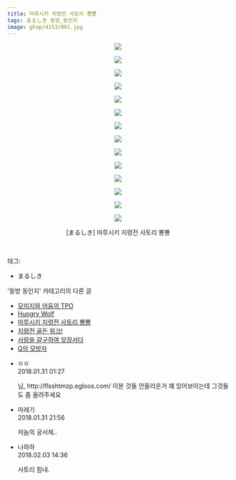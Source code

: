 ```yaml
---
title: 마루시키 지령전 사토리 뿅뿅
tags: まるしき 동방_동인지
image: ghap/4153/001.jpg
---
```

<div class="article">
<p style="text-align: center; clear: none; float: none;"><img src="{{ site.nasurl }}/ghap/4153/001.jpg"/></p>
<p style="text-align: center; clear: none; float: none;"><img src="{{ site.nasurl }}/ghap/4153/002.jpg"/></p>
<p style="text-align: center; clear: none; float: none;"><img src="{{ site.nasurl }}/ghap/4153/003.jpg"/></p>
<p style="text-align: center; clear: none; float: none;"><img src="{{ site.nasurl }}/ghap/4153/004.jpg"/></p>
<p style="text-align: center; clear: none; float: none;"><img src="{{ site.nasurl }}/ghap/4153/005.jpg"/></p>
<p style="text-align: center; clear: none; float: none;"><img src="{{ site.nasurl }}/ghap/4153/006.jpg"/></p>
<p style="text-align: center; clear: none; float: none;"><img src="{{ site.nasurl }}/ghap/4153/007.jpg"/></p>
<p style="text-align: center; clear: none; float: none;"><img src="{{ site.nasurl }}/ghap/4153/008.jpg"/></p>
<p style="text-align: center; clear: none; float: none;"><img src="{{ site.nasurl }}/ghap/4153/009.jpg"/></p>
<p style="text-align: center; clear: none; float: none;"><img src="{{ site.nasurl }}/ghap/4153/010.jpg"/></p>
<p style="text-align: center; clear: none; float: none;"><img src="{{ site.nasurl }}/ghap/4153/011.jpg"/></p>
<p style="text-align: center; clear: none; float: none;"><img src="{{ site.nasurl }}/ghap/4153/012.jpg"/></p>
<p style="text-align: center; clear: none; float: none;"><img src="{{ site.nasurl }}/ghap/4153/013.jpg"/></p>
<p style="text-align: center; clear: none; float: none;"><img src="{{ site.nasurl }}/ghap/4153/014.jpg"/></p>
<p style="text-align: center; clear: none; float: none;">[まるしき] 마루시키 지령전 사토리 뿅뿅</p>
<p><br/></p>
</div><div class="tagTrail">
<p>태그: </p>
<ul>
<li>まるしき</li>
</ul>
</div><div class="another">
<p>'동방 동인지' 카테고리의 다른 글</p>
<ul>
<li><a href="/2018-01-31-ghap_4156">모미지와 어둠의 TPO</a></li>
<li><a href="/2018-01-31-ghap_4155">Hungry Wolf</a></li>
<li><a href="/2018-01-31-ghap_4153">마루시키 지령전 사토리 뿅뿅</a></li>
<li><a href="/2018-01-31-ghap_4151">지령전 골든 위크!</a></li>
<li><a href="/2018-01-31-ghap_4150">사랑을 갈구하여 앞장서다</a></li>
<li><a href="/2018-01-22-ghap_4147">Q의 모방자</a></li>
</ul>
</div><div class="cb_module cb_fluid">
<div class="cb_wrt cb_profile">
<div class="comment">
<ul>
<li class="cb_thumb_off" id="comment15187537">
<div class="cb_comment_area">
<div class="cb_info_area">
<div class="cb_section">
<span class="cb_nick_name">ㅇㅇ</span>
</div>
<div class="cb_section">
<span class="cb_date">2018.01.31 01:27 </span>
</div>
</div>
<div class="cb_dsc_comment">
<p class="cb_dsc">
											님, http://flsshtmzp.egloos.com/ 이분 것들 안올라온거 꽤 있어보이는데 그것들도 좀 올려주세요
										</p>
</div>
</div></li>
<li class="cb_thumb_off" id="comment15188286">
<div class="cb_comment_area">
<div class="cb_info_area">
<div class="cb_section">
<span class="cb_nick_name">마레기</span>
</div>
<div class="cb_section">
<span class="cb_date">2018.01.31 21:56 </span>
</div>
</div>
<div class="cb_dsc_comment">
<p class="cb_dsc">
											저놈의 궁서체..
										</p>
</div>
</div></li>
<li class="cb_thumb_off" id="comment15190955">
<div class="cb_comment_area">
<div class="cb_info_area">
<div class="cb_section">
<span class="cb_nick_name">나하하</span>
</div>
<div class="cb_section">
<span class="cb_date">2018.02.03 14:36 </span>
</div>
</div>
<div class="cb_dsc_comment">
<p class="cb_dsc">
											사토리 힘내.
										</p>
</div>
</div></li>
</ul>
</div>
</div><!-- commentList close -->
</div>